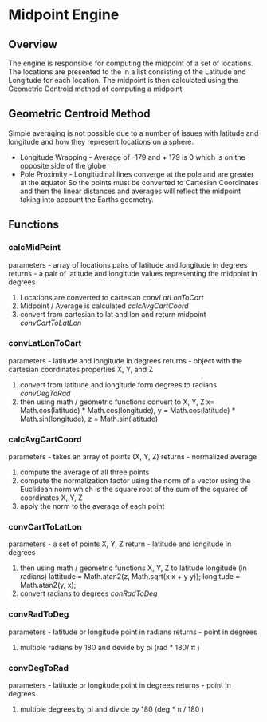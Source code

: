 # Midpoint Engine

## Overview

The engine is responsible for computing the midpoint of a set of locations.  The locations are presented to the in a list consisting of the  Latitude and Longitude for each location.  The midpoint is then calculated using the Geometric Centroid method of computing a midpoint

## Geometric Centroid Method

Simple averaging is not possible due to a number of issues with latitude and longitude and how they represent locations on a sphere.
 - Longitude Wrapping - Average of -179 and + 179 is 0 which is on the opposite side of the globe
 - Pole Proximity - Longitudinal lines converge at the pole and are greater at the equator
So the points must be converted to Cartesian Coordinates and then the linear distances and averages will reflect the midpoint taking into account the Earths geometry. 

## Functions
### calcMidPoint
parameters - array of locations pairs of latitude and longitude in degrees
returns - a pair of latitude and longitude values representing the midpoint in degrees
 1. Locations are converted to cartesian *convLatLonToCart*
 2. Midpoint / Average is calculated *calcAvgCartCoord*
 3. convert from cartesian to lat and lon and return midpoint *convCartToLatLon*
 
### convLatLonToCart
parameters - latitude and longitude in degrees
returns - object with the cartesian coordinates properties X, Y, and Z
 1. convert from latitude and longitude form degrees to radians *convDegToRad*
 2. then using math / geometric functions convert to X, Y, Z
x=  Math.cos(latitude) * Math.cos(longitude),
y = Math.cos(latitude) * Math.sin(longitude),
z = Math.sin(latitude)

### calcAvgCartCoord
parameters - takes an array of points (X, Y, Z)
returns - normalized average
 1. compute the average of all three points
 2. compute the normalization factor using the norm of a vector using the Euclidean norm  which is the square root of the sum of the squares of coordinates X, Y, Z
 3. apply the norm to the average of each point

 ### convCartToLatLon
parameters - a set of points X, Y, Z
return - latitude and longitude in degrees
 1. then using math / geometric functions X, Y, Z to latitude longitude (in radians)
lattitude = Math.atan2(z, Math.sqrt(x  x + y  y));
longitude = Math.atan2(y, x);
 2. convert radians to degrees *conRadToDeg*
    
### convRadToDeg
parameters - latitude or longitude point in radians
returns - point in degrees
 1. multiple radians by 180 and devide by pi   (rad * 180/ π )

### convDegToRad
parameters - latitude or longitude point in degrees
returns - point in degrees
 1. multiple degrees by pi and divide by 180 (deg * π / 180 )